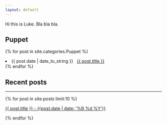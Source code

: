 ```yaml
---
layout: default
---
```


Hi this is Luke. Bla bla bla.

## Puppet

{% for post in site.categories.Puppet %}
 <li><span>{{ post.date | date_to_string }}</span> &nbsp; <a href="{{ post.url }}">{{ post.title }}</a></li>
{% endfor %}

## Recent posts
<hr />

{% for post in site.posts limit:10 %}
 <p><a href="{{ post.url }}">{{ post.title }} - {{post.date | date: '%B %d %Y'}}</a></p>
{% endfor %}
